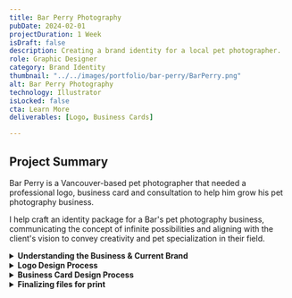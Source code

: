```yaml
---
title: Bar Perry Photography
pubDate: 2024-02-01
projectDuration: 1 Week
isDraft: false
description: Creating a brand identity for a local pet photographer.
role: Graphic Designer
category: Brand Identity
thumbnail: "../../images/portfolio/bar-perry/BarPerry.png"
alt: Bar Perry Photography
technology: Illustrator
isLocked: false
cta: Learn More
deliverables: [Logo, Business Cards]

---
```


## Project Summary
Bar Perry is a Vancouver-based pet photographer that needed a professional logo, business card and consultation to help him grow his pet photography business. 

I help craft an identity package for a Bar's pet photography business, communicating the concept of infinite possibilities and aligning with the client's vision to convey creativity and pet specialization in their field.

<details>
<summary><strong>Understanding the Business & Current Brand</strong></summary>
<p>
The following questions were asked to get an idea of the maturity of the business.
<ul>
<li>What types of products & services do you provide?</li>
<li>If you had to describe your business in one word, what would it be and why?</li>
<li>Who are your main competitors?</li>
<li>What is the current logo?</li>
<li>What do you like and dislike about the current logo?</li>
<li>What do you want the new logo to accomplish?</li>
</ul>
Insights gathered from these questions, he wanted his clients to know that by working with him, the possibilities are endless or infinite.  
</p>
</details>

<details>
<summary><strong>Logo Design Process</strong></summary>
<p>Generally, when I do logo designs, I'd like to give 3 separate directions to gauge the client's reaction on what they liked about each logo and iterate.</p>
<p>Using the information gathered during the interviews, I created a Logo mark by leveraging Bar's Initials B & P to create an infinity symbol.</p>
</details>


<details>
<summary><strong>Business Card Design Process</strong></summary>
<p>
I asked for the printer that they are planning to use to see if they have business card templates available for use.
</p>
</details>

<details>
<summary><strong>Finalizing files for print</strong></summary>
<p>Finalizing the file Ensure that the business card has been vectorized before it gets sent to the printer. This is to ensure that there are no issues with the font when the print technician opens up the file.</p>

</details>








